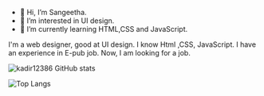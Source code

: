 - 👋 Hi, I’m Sangeetha.
- 👀 I’m interested in UI design.
- 🌱 I’m currently learning HTML,CSS and JavaScript.

I'm a web designer, good at UI design. I  know Html ,CSS, JavaScript.  I have an experience in E-pub job. Now, I am looking for a job. 
<!--- 
kadir12386/kadir12386 is a ✨ special ✨ repository because its `README.md` (this file) appears on your GitHub profile.
You can click the Preview link to take a look at your changes.
--->
![kadir12386 GitHub stats](https://github-readme-stats.vercel.app/api?username=kadir12386&theme=radical)

<!-- Github Stats for repos -->
<!-- ![kadir12386 GitHub Stats](https://github-readme-stats.vercel.app/api?username=kadir12386&theme=dark&show_icons=true&count_private=true) -->
![Top Langs](https://github-readme-stats.vercel.app/api/top-langs/?username=kadir12386&theme=dark)

